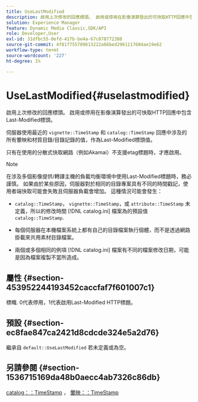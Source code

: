 ```yaml
---
title: UseLastModified
description: 啟用上次修改的回應標頭。 啟用或停用在影像演算發出的可快取HTTP回應中包含Last-Modified標頭。
solution: Experience Manager
feature: Dynamic Media Classic,SDK/API
role: Developer,User
exl-id: 31dfbc55-0efd-417b-be4a-67c878772388
source-git-commit: 4f81f755789613222a66bed2961117604ae19e62
workflow-type: tm+mt
source-wordcount: '227'
ht-degree: 1%

---
```


# UseLastModified{#uselastmodified}

啟用上次修改的回應標頭。 啟用或停用在影像演算發出的可快取HTTP回應中包含Last-Modified標頭。

伺服器使用最近的 `vignette::TimeStamp` 和 `catalog::TimeStamp` 回應中涉及的所有暈映和材質目錄/目錄記錄的值，作為Last-Modified標頭值。

只有在使用的分散式快取網路（例如Akamai）不支援etag標題時，才應啟用。

>[!NOTE]
>
>在涉及多個影像提供/轉譯主機的負載均衡環境中使用Last-Modified標題時，務必謹慎。 如果由於某些原因，伺服器對於相同的目錄專案具有不同的時間戳記，使用者端快取可能會失敗且伺服器負載會增加。 這種情況可能會發生：

* `catalog::TimeStamp`， `vignette::TimeStamp`，或 `attribute::TimeStamp` 未定義，所以的修改時間 [!DNL catalog.ini] 檔案為的預設值 `catalog::TimeStamp`.

* 每個伺服器在本機檔案系統上都有自己的目錄檔案執行個體，而不是透過網路掛載來共用素材目錄檔案。
* 兩個或多個相同的例項 [!DNL catalog.ini] 檔案有不同的檔案修改日期，可能是因為檔案複製不當所造成。

## 屬性 {#section-453952244193452caccfaf7f601007c1}

標幟. 0代表停用，1代表啟用Last-Modified HTTP標題。

## 預設 {#section-ec8fae847ca2421d8cdcde324e5a2d76}

繼承自 `default::UseLastModified` 若未定義或為空。

## 另請參閱 {#section-1536715169da48b0aecc4ab7326c86db}

[catalog：：TimeStamp](../../../../../ir-api/material-cat/image-rendering-api-ref/c-ir-material-catalog/c-ir-material-data-reference/r-ir-timestamp-dataref.md#reference-6daf7973dc4f4b4e9e8165756db7c319) ， [暈映：：TimeStamp](../../../../../ir-api/material-cat/image-rendering-api-ref/c-ir-material-catalog/c-ir-vignette-map-reference/r-ir-timestamp-vignette.md#reference-d57cdd40a6a645d199dbb1d56cc85bc1)
